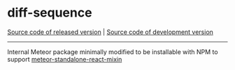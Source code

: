 # diff-sequence
[Source code of released version](https://github.com/meteor/meteor/tree/master/packages/diff-sequence) | [Source code of development version](https://github.com/meteor/meteor/tree/devel/packages/diff-sequence)
***
Internal Meteor package minimally modified to be installable with NPM to support [meteor-standalone-react-mixin](https://www.npmjs.com/package/meteor-standalone-react-mixin)
